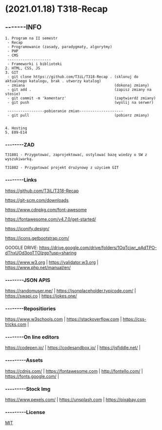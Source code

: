 # (2021.01.18) T318-Recap

## -------INFO
```
1. Program na II semestr
 - Recap
 - Programowanie (zasady, paradygmaty, algorytmy)
 - PHP
 - CMS
 --------------------
 - Frameworki i biblioteki
2. HTML, CSS, JS
3. GIT
 - git clone https://github.com/T3iL/T318-Recap . (sklonuj do aktualnego katalogu, brak . utworzy katalog)
 - zmiana                                         (dokonaj zmiany)
 - git add .                                      (zapisz zmiany na stosie)
 - git commit -m 'komentarz'                      (zaptwierdź zmiany)
 - git push                                       (wyślij na serwer)
 
 -----------------pobieranie zmian--------------------
 - git pull                                       (pobierz zmiany)
 
 
4. Hosting
5. E09-E14
```

### --------ZAD

```
T31801 - Przygotować, zaprojektować, ostylować bazę wiedzy o SW z wyszukiwarką.

T31802 - Przygotować projekt drużynowy z użyciem GIT

```

### --------Links
https://github.com/T3iL/T318-Recap

https://git-scm.com/downloads

https://www.cdnpkg.com/font-awesome

https://fontawesome.com/v4.7.0/get-started/

https://iconify.design/

https://icons.getbootstrap.com/

GOOGLE DRIVE: 
https://drive.google.com/drive/folders/1OqTcjwr_qAdTPO-dThxUOd3ooTTOlzgp?usp=sharing

https://www.w3.org | https://validator.w3.org | https://www.php.net/manual/en/
### --------JSON APIS
https://randomuser.me/ | https://jsonplaceholder.typicode.com/ | https://swapi.co | https://jokes.one/
### --------Repositiories
https://www.w3schools.com | https://stackoverflow.com | https://css-tricks.com |
### --------On line editors
https://codepen.io/ | https://codesandbox.io/ | https://jsfiddle.net/ |
### ---------Assets
https://cdnjs.com/ | https://fontawesome.com | http://fontello.com/ | https://fonts.google.com/ |
### ---------Stock Img
https://www.pexels.com/ | https://unsplash.com | https://pixabay.com
### ---------License
[MIT](https://choosealicense.com/licenses/mit/)
